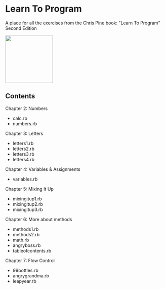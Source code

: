 # Learn To Program
A place for all the exercises from the Chris Pine book: "Learn To Program" Second Edition

[<img src="https://pine.fm/images/LTP2_cover.jpg" width=150>](https://drive.google.com/file/d/0Bz17qR4zZedib0M5RnRwWFl3MUk/view)
  
## Contents  

Chapter 2: Numbers
* calc.rb
* numbers.rb
  
Chapter 3: Letters
* letters1.rb
* letters2.rb
* letters3.rb
* letters4.rb
  
Chapter 4: Variables & Assignments
* variables.rb

Chapter 5: Mixing It Up
* mixingitup1.rb
* mixingitup2.rb
* mixingitup3.rb

Chapter 6: More about methods
* methods1.rb
* methods2.rb
* math.rb
* angryboss.rb
* tableofcontents.rb

Chapter 7: Flow Control
* 99bottles.rb
* angrygrandma.rb
* leapyear.rb


